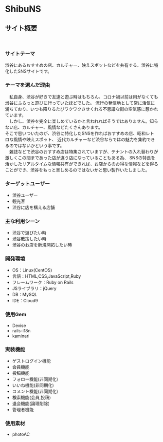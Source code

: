 # ShibuNS

## サイト概要
<br>

### サイトテーマ
渋谷にあるおすすめの店、カルチャー、映えスポットなどを共有する、渋谷に特化したSNSサイトです。


### テーマを選んだ理由
<span>　</span>私自身、渋谷が好きで友達と遊ぶ時はもちろん、コロナ禍以前は用がなくても渋谷にふらっと遊びに行っていたほどでした。
流行の発信地として常に活気に満ちており、いつも降りるたびワクワクさせくれる不思議な街の空気感に惹かれています。<br>
　しかし、渋谷を完全に楽しめているかと言われればそうではありません。知らない店、カルチャー、風情などたくさんあります。<br>
そこで思いついたのが、渋谷に特化したSNSを作ればおすすめの店、昭和レトロな風情や映えスポット、
近代カルチャーなど渋谷ならではの魅力を集約できるのではないかという事です。<br>
　雑誌などで渋谷のおすすめ店は特集されていますが、テナントの入れ替わりが激しくこの間まであった店が違う店になっていることもある為、
SNSの特長を活かしたリアルタイムな情報共有ができれば、お店からのお得な情報などを得ることができ、渋谷をもっと楽しめるのではないかと思い製作いたしました。

### ターゲットユーザー

- 渋谷ユーザー
- 観光客
- 渋谷に店を構える店舗


### 主な利用シーン

- 渋谷で遊びたい時
- 渋谷散策したい時
- 渋谷のお店を新規開拓したい時


### 開発環境
- OS：Linux(CentOS)
- 言語：HTML,CSS,JavaScript,Ruby
- フレームワーク：Ruby on Rails
- JSライブラリ：jQuery
- DB：MySQL
- IDE：Cloud9


### 使用Gem
- Devise
- rails-i18n
- kaminari


### 実装機能
- ゲストログイン機能
- 会員機能
- 投稿機能
- フォロー機能(非同期化)
- いいね機能(非同期化)
- コメント機能(非同期化)
- 検索機能(会員,投稿)
- 退会機能(論理削除)
- 管理者機能


### 使用素材
- photoAC